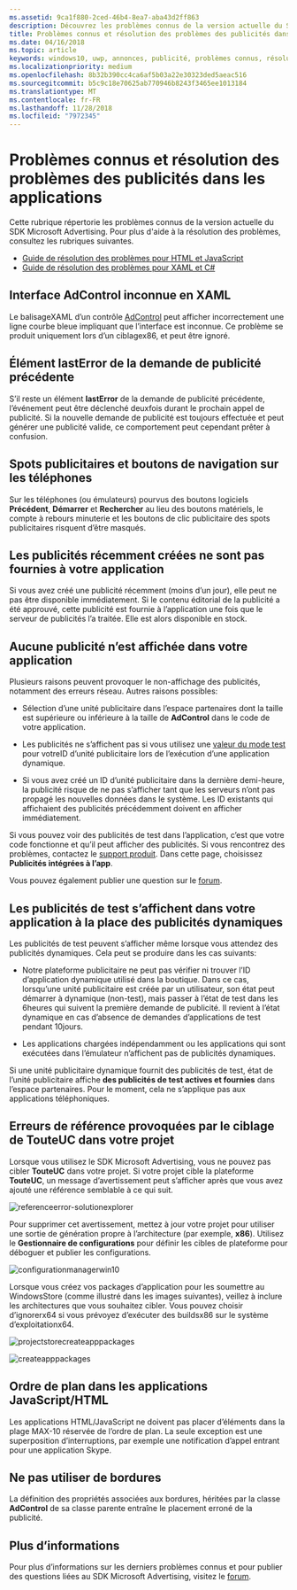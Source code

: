 ```yaml
---
ms.assetid: 9ca1f880-2ced-46b4-8ea7-aba43d2ff863
description: Découvrez les problèmes connus de la version actuelle du SDK Microsoft Advertising.
title: Problèmes connus et résolution des problèmes des publicités dans les applications
ms.date: 04/16/2018
ms.topic: article
keywords: windows10, uwp, annonces, publicité, problèmes connus, résolution des problèmes
ms.localizationpriority: medium
ms.openlocfilehash: 8b32b390cc4ca6af5b03a22e30323ded5aeac516
ms.sourcegitcommit: b5c9c18e70625ab770946b8243f3465ee1013184
ms.translationtype: MT
ms.contentlocale: fr-FR
ms.lasthandoff: 11/28/2018
ms.locfileid: "7972345"
---
```

# <a name="known-issues-and-troubleshooting-for-ads-in-apps"></a>Problèmes connus et résolution des problèmes des publicités dans les applications

Cette rubrique répertorie les problèmes connus de la version actuelle du SDK Microsoft Advertising. Pour plus d'aide à la résolution des problèmes, consultez les rubriques suivantes.

* [Guide de résolution des problèmes pour HTML et JavaScript](html-and-javascript-troubleshooting-guide.md)
* [Guide de résolution des problèmes pour XAML et C#](xaml-and-c-troubleshooting-guide.md)

## <a name="adcontrol-interface-unknown-in-xaml"></a>Interface AdControl inconnue en XAML

Le balisageXAML d’un contrôle [AdControl](https://docs.microsoft.com/uwp/api/microsoft.advertising.winrt.ui.adcontrol) peut afficher incorrectement une ligne courbe bleue impliquant que l’interface est inconnue. Ce problème se produit uniquement lors d’un ciblagex86, et peut être ignoré.

## <a name="lasterror-from-previous-ad-request"></a>Élément lastError de la demande de publicité précédente

S’il reste un élément **lastError** de la demande de publicité précédente, l’événement peut être déclenché deuxfois durant le prochain appel de publicité. Si la nouvelle demande de publicité est toujours effectuée et peut générer une publicité valide, ce comportement peut cependant prêter à confusion.

## <a name="interstitial-ads-and-navigation-buttons-on-phones"></a>Spots publicitaires et boutons de navigation sur les téléphones

Sur les téléphones (ou émulateurs) pourvus des boutons logiciels **Précédent**, **Démarrer** et **Rechercher** au lieu des boutons matériels, le compte à rebours minuterie et les boutons de clic publicitaire des spots publicitaires risquent d’être masqués.

## <a name="recently-created-ads-are-not-being-served-to-your-app"></a>Les publicités récemment créées ne sont pas fournies à votre application

Si vous avez créé une publicité récemment (moins d’un jour), elle peut ne pas être disponible immédiatement. Si le contenu éditorial de la publicité a été approuvé, cette publicité est fournie à l’application une fois que le serveur de publicités l’a traitée. Elle est alors disponible en stock.

## <a name="no-ads-are-shown-in-your-app"></a>Aucune publicité n’est affichée dans votre application

Plusieurs raisons peuvent provoquer le non-affichage des publicités, notamment des erreurs réseau. Autres raisons possibles:

* Sélection d’une unité publicitaire dans l’espace partenaires dont la taille est supérieure ou inférieure à la taille de **AdControl** dans le code de votre application.

* Les publicités ne s’affichent pas si vous utilisez une [valeur du mode test](set-up-ad-units-in-your-app.md#test-ad-units) pour votreID d’unité publicitaire lors de l’exécution d’une application dynamique.

* Si vous avez créé un ID d’unité publicitaire dans la dernière demi-heure, la publicité risque de ne pas s’afficher tant que les serveurs n’ont pas propagé les nouvelles données dans le système. Les ID existants qui affichaient des publicités précédemment doivent en afficher immédiatement.

Si vous pouvez voir des publicités de test dans l’application, c’est que votre code fonctionne et qu’il peut afficher des publicités. Si vous rencontrez des problèmes, contactez le [support produit](https://developer.microsoft.com/en-us/windows/support). Dans cette page, choisissez **Publicités intégrées à l’app**.

Vous pouvez également publier une question sur le [forum](http://go.microsoft.com/fwlink/p/?LinkId=401266).

## <a name="test-ads-are-showing-in-your-app-instead-of-live-ads"></a>Les publicités de test s’affichent dans votre application à la place des publicités dynamiques

Les publicités de test peuvent s’afficher même lorsque vous attendez des publicités dynamiques. Cela peut se produire dans les cas suivants:

* Notre plateforme publicitaire ne peut pas vérifier ni trouver l’ID d’application dynamique utilisé dans la boutique. Dans ce cas, lorsqu’une unité publicitaire est créée par un utilisateur, son état peut démarrer à dynamique (non-test), mais passer à l’état de test dans les 6heures qui suivent la première demande de publicité. Il revient à l’état dynamique en cas d’absence de demandes d’applications de test pendant 10jours.

* Les applications chargées indépendamment ou les applications qui sont exécutées dans l’émulateur n’affichent pas de publicités dynamiques.

Si une unité publicitaire dynamique fournit des publicités de test, état de l’unité publicitaire affiche **des publicités de test actives et fournies** dans l’espace partenaires. Pour le moment, cela ne s’applique pas aux applications téléphoniques.


<span id="reference_errors"/>

## <a name="reference-errors-caused-by-targeting-any-cpu-in-your-project"></a>Erreurs de référence provoquées par le ciblage de TouteUC dans votre projet

Lorsque vous utilisez le SDK Microsoft Advertising, vous ne pouvez pas cibler **TouteUC** dans votre projet. Si votre projet cible la plateforme **TouteUC**, un message d’avertissement peut s’afficher après que vous avez ajouté une référence semblable à ce qui suit.

![referenceerror\-solutionexplorer](images/13-19629921-023c-42ec-b8f5-bc0b63d5a191.jpg)

Pour supprimer cet avertissement, mettez à jour votre projet pour utiliser une sortie de génération propre à l’architecture (par exemple, **x86**). Utilisez le **Gestionnaire de configurations** pour définir les cibles de plateforme pour déboguer et publier les configurations.

![configurationmanagerwin10](images/13-87074274-c10d-4dbd-9a06-453b7184f8de.png)

Lorsque vous créez vos packages d’application pour les soumettre au WindowsStore (comme illustré dans les images suivantes), veillez à inclure les architectures que vous souhaitez cibler. Vous pouvez choisir d’ignorerx64 si vous prévoyez d’exécuter des buildsx86 sur le système d’exploitationx64.

![projectstorecreateapppackages](images/13-a99b05a4-8917-4c53-822e-2548fadf828a.png)

![createapppackages](images/13-16280cb1-a838-42b9-9256-eac7f33f5603.png)

## <a name="z-order-in-javascripthtml-apps"></a>Ordre de plan dans les applications JavaScript/HTML

Les applications HTML/JavaScript ne doivent pas placer d’éléments dans la plage MAX-10 réservée de l’ordre de plan. La seule exception est une superposition d’interruptions, par exemple une notification d’appel entrant pour une application Skype.

<span id="bkmk-ui"/>

## <a name="do-not-use-borders"></a>Ne pas utiliser de bordures

La définition des propriétés associées aux bordures, héritées par la classe **AdControl** de sa classe parente entraîne le placement erroné de la publicité.

## <a name="more-information"></a>Plus d’informations

Pour plus d’informations sur les derniers problèmes connus et pour publier des questions liées au SDK Microsoft Advertising, visitez le [forum](http://go.microsoft.com/fwlink/p/?LinkId=401266).

 

 
